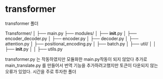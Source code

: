 # transformer

transformer 폴더

Transformer/
│
├── main.py
├── modules/
│   ├── __init__.py
│   ├── encoder_decoder.py
│   ├── encoder.py
│   ├── decoder.py
│   ├── attention.py
│   ├── positional_encoding.py
│   ├── batch.py
│   ├── util/
│   │   ├── __init__.py
│   │   ├── utils.py

transformer.py 는 작동하였지만 모듈화한 main.py작동이 되지 않았다 추가로 main_translate.py 를 만들어서 번역 기능을 추가하려고했지만 토큰이 다운되지 않는 오류가 있었다. 시간을 주로 투자한 폴더




